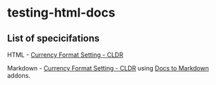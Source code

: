 # testing-html-docs

## List of specicifations

HTML - [Currency Format Setting - CLDR](https://ttoine.github.io/testing-html-docs/currency-format-setting/currencyformatsetting.html)

Markdown - [Currency Format Setting - CLDR](#) using [Docs to Markdown](https://chrome.google.com/webstore/detail/docs-to-markdown/igffnbdfnodiaphfmfaiiaegmoljbghf) addons.
